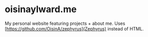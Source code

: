 # oisinaylward.me

My personal website featuring projects + about me. Uses [https://github.com/OisinA/zephyrus](Zephyrus) instead of HTML.
